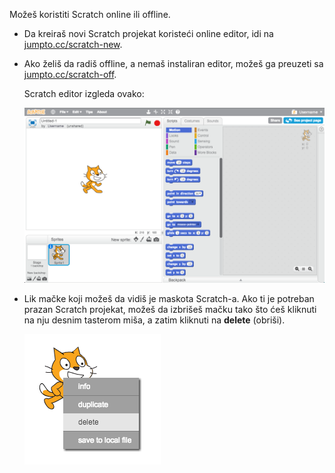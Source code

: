 Možeš koristiti Scratch online ili offline.

+ Da kreiraš novi Scratch projekat koristeći online editor, idi na <a href="http://jumpto.cc/scratch-new" target="_blank">jumpto.cc/scratch-new</a>.

+ Ako želiš da radiš offline, a nemaš instaliran editor, možeš ga preuzeti sa <a href="http://jumpto.cc/scratch-off" target="_blank">jumpto.cc/scratch-off</a>.
    
    Scratch editor izgleda ovako:
    
    ![screenshot](images/scratch-editor.png)

+ Lik mačke koji možeš da vidiš je maskota Scratch-a. Ako ti je potreban prazan Scratch projekat, možeš da izbrišeš mačku tako što ćeš kliknuti na nju desnim tasterom miša, a zatim kliknuti na **delete** (obriši).
    
    ![screenshot](images/delete.png)